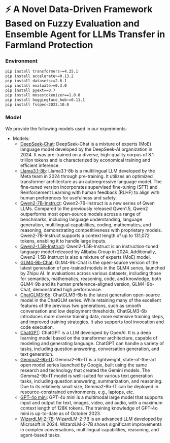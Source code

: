 # :zap: A Novel Data-Driven Framework Based on Fuzzy Evaluation and Ensemble Agent for LLMs Transfer in Farmland Protection

### Environment

```bash
pip install transformers>=4.25.1
pip install accelerate>=0.13.2
pip install datasets>=2.6.1
pip install evaluate>=0.3.0
pip install pyext==0.7
pip install mosestokenizer==1.0.0
pip install huggingface_hub>=0.11.1
pip install fsspec<2023.10.0
```

### Model

We provide the following models used in our experiments:

- Models:
    - [DeepSeek-Chat](https://huggingface.co/deepseek-ai/DeepSeek-V2-Chat): DeepSeek-Chat is a mixture of experts (MoE) language model developed by the DeepSeek-AI organization in 2024. It was pre-trained on a diverse, high-quality corpus of 8.1 trillion tokens and is characterized by economical training and efficient inference.
    - [Llama3.1-8b](https://huggingface.co/meta-llama/Llama-3.1-8B): Llama3.1-8b is a multilingual LLM developed by the Meta team in 2024 through pre-training. It utilizes an optimized transformer architecture as an autoregressive language model. The fine-tuned version incorporates supervised fine-tuning (SFT) and Reinforcement Learning with human feedback (RLHF) to align with human preferences for usefulness and safety.
    - [Qwen2-7B-Instruct](https://huggingface.co/Qwen/Qwen2-7B-Instruct): Qwen2-7B-Instruct is a new series of Qwen LLMs. Compared to the previously released Qwen1.5, Qwen2 outperforms most open-source models across a range of benchmarks, including language understanding, language generation, multilingual capabilities, coding, mathematics, and reasoning, demonstrating competitiveness with proprietary models. Qwen2-7B-Instruct supports a context length of up to 131,072 tokens, enabling it to handle large inputs.
    - [Qwen2-1.5B-Instruct](https://huggingface.co/Qwen/Qwen2-1.5B-Instruct): Qwen2-1.5B-Instruct is an instruction-tuned language model released by Alibaba Group in 2024. Additionally, Qwen2-1.5B-Instruct is also a mixture of experts (MoE) model.
    - [GLM4-9b-Chat](https://huggingface.co/THUDM/glm-4-9b-chat): GLM4-9b-Chat is the open-source version of the latest generation of pre-trained models in the GLM4 series, launched by Zhipu AI. In evaluations across various datasets, including those for semantics, mathematics, reasoning, code, and knowledge, both GLM4-9b and its human preference-aligned version, GLM4-9b-Chat, demonstrated high performance.
    - [ChatGLM3-6b](https://huggingface.co/THUDM/chatglm3-6b): ChatGLM3-6b is the latest generation open-source model in the ChatGLM series. While retaining many of the excellent features of the previous two generations, such as smooth conversation and low deployment thresholds, ChatGLM3-6b introduces more diverse training data, more extensive training steps, and improved training strategies. It also supports tool invocation and code execution.
    - [ChatGPT](https://platform.openai.com/docs/models/gpt-3-5-turbo): ChatGPT is a LLM developed by OpenAI. It is a deep learning model based on the transformer architecture, capable of modeling and generating language. ChatGPT can handle a variety of tasks, including question answering, conversation generation, and text generation.
    - [Gemma2-9b-IT](https://huggingface.co/google/gemma-2-9b-it): Gemma2-9b-IT is a lightweight, state-of-the-art open model series launched by Google, built using the same research and technology that created the Gemini models. The Gemma2-9b-IT model is well-suited for various text generation tasks, including question answering, summarization, and reasoning. Due to its relatively small size, Gemma2-9b-IT can be deployed in resource-constrained environments, e.g., laptops, etc.
    - [GPT-4o mini](https://platform.openai.com/docs/models/gpt-4o-mini): GPT-4o mini is a multimodal large model that supports input and output for text, images, video, and audio, with a maximum context length of 128K tokens. The training knowledge of GPT-4o mini is up-to-date as of October 2023.
    - [WizardLM-2-7B](https://huggingface.co/dreamgen/WizardLM-2-7B): WizardLM-2-7B is an advanced LLM developed by Microsoft in 2024. WizardLM-2-7B shows significant improvements in complex conversations, multilingual capabilities, reasoning, and agent-based tasks.
